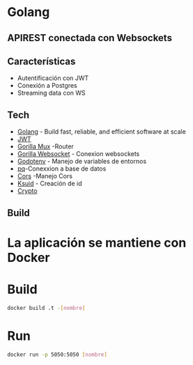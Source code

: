 # Golang
## APIREST conectada con Websockets

## Características

- Autentificación con JWT
- Conexión a Postgres
- Streaming data con WS

## Tech

- [Golang](https://go.dev/) - Build fast, reliable, and efficient software at scale
- [JWT](https://github.com/golang-jwt/jwt)
-	[Gorilla Mux](github.com/gorilla/mux) -Router 
-	[Gorilla Websocket](github.com/gorilla/websocket) - Conexion websockets
-	[Godotenv](github.com/joho/godotenv) - Manejo de variables de entornos
-	[pq](github.com/lib/pq)-Conexxion a base de datos
-	[Cors](github.com/rs/cors) -Manejo Cors
-	[Ksuid](github.com/segmentio/ksuid) - Creación de id 
-	[Crypto](golang.org/x/crypto)

## Build
# La aplicación se mantiene con Docker

# Build
```sh
docker build .t -[nombre]
```

# Run
```sh
docker run -p 5050:5050 [nombre]
```
